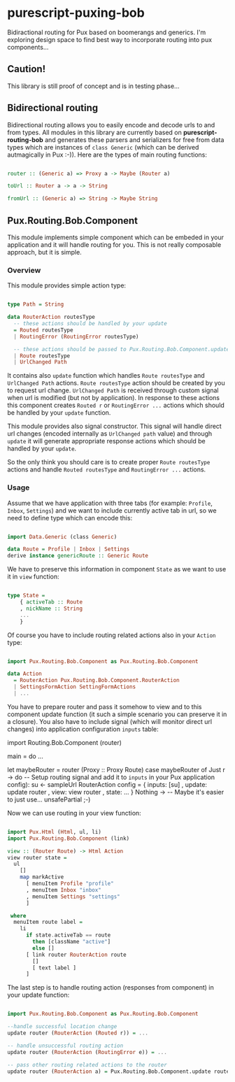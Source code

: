 # purescript-puxing-bob

Bidiractional routing for Pux based on boomerangs and generics. I'm exploring design space to find best way to incorporate routing into pux components...

## Caution!

This library is still proof of concept and is in testing phase...

## Bidirectional routing

Bidirectional routing allows you to easily encode and decode urls to and from types. All modules in this library are currently based on __purescript-routing-bob__ and generates these parsers and serializers for free from data types which are instances of `class Generic` (which can be derived autmagically in Pux :-)).
Here are the types of main routing functions:

```purescript

router :: (Generic a) => Proxy a -> Maybe (Router a)

toUrl :: Router a -> a -> String

fromUrl :: (Generic a) => String -> Maybe String

```

## Pux.Routing.Bob.Component

This module implements simple component which can be embeded in your application and it will handle routing for you. This is not really composable approach, but it is simple.

### Overview

This module provides simple action type:

```purescript

type Path = String

data RouterAction routesType
  -- these actions should be handled by your update
  = Routed routesType
  | RoutingError (RoutingError routesType)

  -- these actions should be passed to Pux.Routing.Bob.Component.update
  | Route routesType
  | UrlChanged Path

```

It contains also `update` function which handles `Route routesType` and `UrlChanged Path` actions. `Route routesType` action should be created by you to request url change. `UrlChanged Path` is received through custom signal when url is modified (but not by application). In response to these actions this component creates `Routed r` or `RoutingError ...` actions which should be handled by your `update` function.

This module provides also signal constructor. This signal will handle direct url changes (encoded internally as `UrlChanged path` value) and through `update` it will generate appropriate response actions which should be handled by your `update`.

So the only think you should care is to create proper `Route routesType` actions and handle `Routed routesType` and `RoutingError ...` actions.

### Usage

Assume that we have application with three tabs (for example: `Profile`, `Inbox`, `Settings`) and we want to include currently active tab in url, so we need to define type which can encode this:

```purescript

import Data.Generic (class Generic)

data Route = Profile | Inbox | Settings
derive instance genericRoute :: Generic Route

```

We have to preserve this information in component `State` as we want to use it in `view` function:

```purescript

type State =
    { activeTab :: Route
    , nickName :: String
    ...
    }

```

Of course you have to include routing related actions also in your `Action` type:

```purescript

import Pux.Routing.Bob.Component as Pux.Routing.Bob.Component

data Action
  = RouterAction Pux.Routing.Bob.Component.RouterAction
  | SettingsFormAction SettingFormActions
  | ...

```


You have to prepare router and pass it somehow to view and to this component update function (it such a simple scenario you can preserve it in a closure).
You also have to include signal (which will monitor direct url changes) into application configuration `inputs` table:

import Routing.Bob.Component (router)

main = do
  ...

  let maybeRouter = router (Proxy :: Proxy Route)
  case maybeRouter of
    Just r -> do
      -- Setup routing signal and add it to `inputs` in your Pux application config):
      su <- sampleUrl RouterAction
      config = { inputs: [su]
               , update: update router
               , view: view router
               , state: ...
               }
    Nothing -> -- Maybe it's easier to just use... unsafePartial ;-)

Now we can use routing in your view function:

```purescript

import Pux.Html (Html, ul, li)
import Pux.Routing.Bob.Component (link)

view :: (Router Route) -> Html Action
view router state =
  ul
    []
    map markActive
      [ menuItem Profile "profile"
      , menuItem Inbox "inbox"
      , menuItem Settings "settings"
      ]

 where
  menuItem route label =
    li
      if state.activeTab == route
        then [className "active"]
        else []
      [ link router RouterAction route
        []
        [ text label ]
      ]

```

The last step is to handle routing action (responses from component) in your update function:

```purescript

import Pux.Routing.Bob.Component as Pux.Routing.Bob.Component

--handle successful location change
update router (RouterAction (Routed r)) = ...

-- handle unsuccessful routing action
update router (RouterAction (RoutingError e)) = ...

-- pass other routing related actions to the router
update router (RouterAction a) = Pux.Routing.Bob.Component.update router a

```


